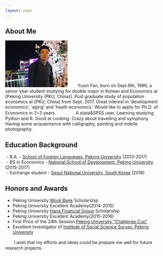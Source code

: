 ```yaml
---
layout: page
---
```


## About Me

<img src="/images/fyxhg.png" class="floatpic" width="200" height="150">
　　Yuxin Fan, born on Sept.8th, 1996, a senior year student studying for double major in Korean and Economics at [Peking University (PKU, China)]. Post graduate study of population economics at [PKU, China] from Sept. 2017. Great interest in ‘development economics’, ‘aging’ and ‘heath economics’. Would like to apply for Ph.D. of Economics in 2~3 years.        
　　A stata&SPSS user. Learning studying Python and R.  Good at cooking. Crazy about travelling and symphony. Having some acquaintance with calligraphy, painting and mobile photography. 

## Education Background
  - B.A. - [School of Foreign Languages, Peking University] (2013-2017)     
  - BS in Economics - [National School of Development, Peking University] (2015-2017)      
  - Exchange student - [Seoul National University, South Korea] (2016)     

## Honors and Awards

  - Peking University [Wooli Bank] Scholarship 
  - Peking University Excellent Academy(2014-2015)
  - Peking University [Hana Financial Group] Scholarship
  - Peking University Excellent Academy(2015-2016)
  - First Price of the 24th Session [Peking University "Challenge Cup"]
  - Excellent Investigator of [Institute of Social Science Survey, Peking University]
  


　　I wish that my efforts and ideas could be prepare me well for future research projects. 




[School of Foreign Languages, Peking University]:http://sfl.pku.edu.cn/
[National School of Development, Peking University]:http://www.nsd.pku.edu.cn/
[Seoul National University, South Korea]:http://www.snu.ac.kr/
[Peking University (PKU, China)]:http://www.pku.edu.cn/
[PKU, China]:http://www.pku.edu.cn/
[Institute of Social Science Survey, Peking University]:http://www.isss.edu.cn/
[Peking University "Challenge Cup"]:http://www.tiaozhanbei.net/d1711/
[Hana Financial Group]:http://www.hanafn.com/
[Wooli Bank]:http://www.wooribank.com
